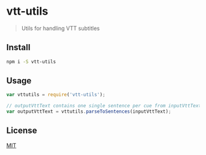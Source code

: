 # vtt-utils

> Utils for handling VTT subtitles

## Install

```bash
npm i -S vtt-utils
```

## Usage

```js
var vttutils = require('vtt-utils');

// outputVttText contains one single sentence per cue from inputVttText
var outputVttText = vttutils.parseToSentences(inputVttText);

```

## License

[MIT](http://vjpr.mit-license.org)
